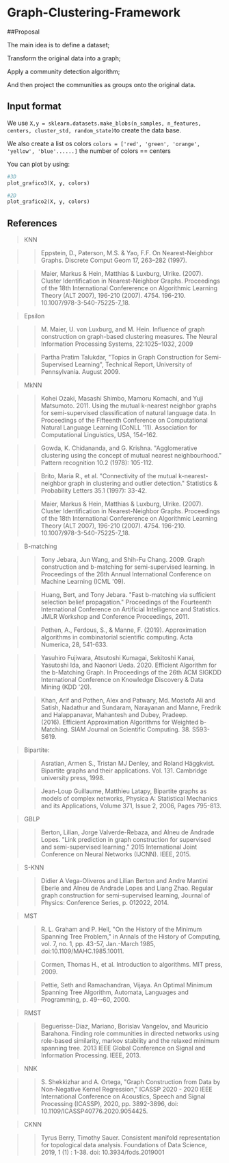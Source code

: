 # Graph-Clustering-Framework

##Proposal

The main idea is to define a dataset;

Transform the original data into a graph;

Apply a community detection algorithm;

And then project the communities as groups onto the original data.


## Input format
We use `X,y = sklearn.datasets.make_blobs(n_samples, n_features, centers, cluster_std, random_state)`to create the data base.

We also create a list os colors `colors = ['red', 'green', 'orange', 'yellow', 'blue'......]` the number of colors == centers

You can plot by using:

~~~python
#3D
plot_grafico3(X, y, colors)

#2D
plot_grafico2(X, y, colors)
~~~~

## References
>KNN

  >> Eppstein, D., Paterson, M.S. & Yao, F.F. On Nearest-Neighbor Graphs. Discrete Comput Geom 17, 263–282 (1997).

  >>Maier, Markus & Hein, Matthias & Luxburg, Ulrike. (2007). Cluster Identification in Nearest-Neighbor Graphs. Proceedings of the 18th International Confererence on Algorithmic   Learning Theory (ALT 2007), 196-210 (2007). 4754. 196-210. 10.1007/978-3-540-75225-7_18.

>Epsilon

 >> M. Maier, U. von Luxburg, and M. Hein. Influence of graph construction on graph-based clustering measures. The Neural Information Processing Systems, 22:1025–1032, 2009

 >> Partha Pratim Talukdar, "Topics in Graph Construction for Semi-Supervised Learning", Technical Report, University of Pennsylvania. August 2009.

>MkNN

  >>Kohei Ozaki, Masashi Shimbo, Mamoru Komachi, and Yuji Matsumoto. 2011. Using the mutual k-nearest neighbor graphs for semi-supervised classification of natural language data.   In Proceedings of the Fifteenth Conference on Computational Natural Language Learning (CoNLL '11). Association for Computational Linguistics, USA, 154–162.

  >>Gowda, K. Chidananda, and G. Krishna. "Agglomerative clustering using the concept of mutual nearest neighbourhood." Pattern recognition 10.2 (1978): 105-112.

  >>Brito, Maria R., et al. "Connectivity of the mutual k-nearest-neighbor graph in clustering and outlier detection." Statistics & Probability Letters 35.1 (1997): 33-42.

  >>Maier, Markus & Hein, Matthias & Luxburg, Ulrike. (2007). Cluster Identification in Nearest-Neighbor Graphs. Proceedings of the 18th International Confererence on Algorithmic   Learning Theory (ALT 2007), 196-210 (2007). 4754. 196-210. 10.1007/978-3-540-75225-7_18.

>B-matching

  >>Tony Jebara, Jun Wang, and Shih-Fu Chang. 2009. Graph construction and b-matching for semi-supervised learning. In Proceedings of the 26th Annual International Conference on     Machine Learning (ICML '09).

 >> Huang, Bert, and Tony Jebara. "Fast b-matching via sufficient selection belief propagation." Proceedings of the Fourteenth International Conference on Artificial Intelligence   and Statistics. JMLR Workshop and Conference Proceedings, 2011.

 >> Pothen, A., Ferdous, S., & Manne, F. (2019). Approximation algorithms in combinatorial scientific computing. Acta Numerica, 28, 541-633.

 >> Yasuhiro Fujiwara, Atsutoshi Kumagai, Sekitoshi Kanai, Yasutoshi Ida, and Naonori Ueda. 2020. Efficient Algorithm for the b-Matching Graph. In Proceedings of the 26th ACM       SIGKDD International Conference on Knowledge Discovery & Data Mining (KDD '20).

 >> Khan, Arif and Pothen, Alex and Patwary, Md. Mostofa Ali and Satish, Nadathur and Sundaram, Narayanan and Manne, Fredrik and Halappanavar, Mahantesh and Dubey, Pradeep.       
  (2016). Efficient Approximation Algorithms for Weighted b-Matching. SIAM Journal on Scientific Computing. 38. S593-S619.

>Bipartite:

 >> Asratian, Armen S., Tristan MJ Denley, and Roland Häggkvist. Bipartite graphs and their applications. Vol. 131. Cambridge university press, 1998.

 >> Jean-Loup Guillaume, Matthieu Latapy, Bipartite graphs as models of complex networks, Physica A: Statistical Mechanics and its Applications, Volume 371, Issue 2, 2006, Pages    795-813.

>GBLP

  >>Berton, Lilian, Jorge Valverde-Rebaza, and Alneu de Andrade Lopes. "Link prediction in graph construction for supervised and semi-supervised learning." 2015 International Joint Conference on Neural Networks (IJCNN). IEEE, 2015.
  
>S-KNN

  >>Didier A Vega-Oliveros and Lilian Berton and Andre Mantini Eberle and Alneu de Andrade Lopes and Liang Zhao. Regular graph construction for semi-supervised learning, Journal    of Physics: Conference Series, p. 012022, 2014.
  
>MST

  >>R. L. Graham and P. Hell, "On the History of the Minimum Spanning Tree Problem," in Annals of the History of Computing, vol. 7, no. 1, pp. 43-57, Jan.-March 1985, doi:10.1109/MAHC.1985.10011.

  >>Cormen, Thomas H., et al. Introduction to algorithms. MIT press, 2009.

  >>Pettie, Seth and Ramachandran, Vijaya. An Optimal Minimum Spanning Tree Algorithm, Automata, Languages and Programming, p. 49--60, 2000.

>RMST

  >>Beguerisse-Díaz, Mariano, Borislav Vangelov, and Mauricio Barahona. Finding role communities in directed networks using role-based similarity, markov stability and the 
  relaxed minimum spanning tree. 2013 IEEE Global Conference on Signal and Information Processing. IEEE, 2013.
  
>NNK

 >> S. Shekkizhar and A. Ortega, "Graph Construction from Data by Non-Negative Kernel Regression," ICASSP 2020 - 2020 IEEE International Conference on Acoustics, Speech and 
  Signal Processing (ICASSP), 2020, pp. 3892-3896, doi: 10.1109/ICASSP40776.2020.9054425.
  
>CKNN

  >>Tyrus Berry, Timothy Sauer. Consistent manifold representation for topological data analysis. Foundations of Data Science, 2019, 1 (1) : 1-38. doi: 10.3934/fods.2019001
